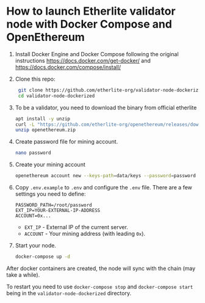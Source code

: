 # How to launch Etherlite validator node with Docker Compose and OpenEthereum

1. Install Docker Engine and Docker Compose following the original instructions https://docs.docker.com/get-docker/ and https://docs.docker.com/compose/install/

2. Clone this repo:

   ```bash
    git clone https://github.com/etherlite-org/validator-node-dockerized
    cd validator-node-dockerized
   ```

3. To be a validator, you need to download the binary from official etherlite 
   ```bash
   apt install -y unzip
   curl -L "https://github.com/etherlite-org/openethereum/releases/download/v3.2.2-rc.1/openethereum.zip" -o openethereum.zip
   unzip openethereum.zip
   ```
4. Create password file for mining account.
   ```bash
   nano password
   ```
   
5. Create your mining account

   ```bash
   openethereum account new --keys-path=data/keys --password=password --chain=etherlite
   ```

6. Copy `.env.example` to `.env` and configure the `.env` file. There are a few settings you need to define:

   ```
   PASSWORD_PATH=/root/password
   EXT_IP=YOUR-EXTERNAL-IP-ADDRESS
   ACCOUNT=0x...
   ```

   - `EXT_IP` - External IP of the current server.
   - `ACCOUNT` - Your mining address (with leading `0x`).

7. Start your node.

   ```bash
   docker-compose up -d
   ```

After docker containers are created, the node will sync with the chain (may take a while).

To restart you need to use `docker-compose stop` and `docker-compose start` being in the `validator-node-dockerized` directory.

